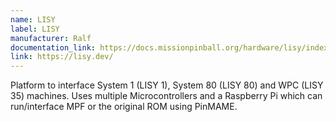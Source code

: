 ```yaml
---
name: LISY
label: LISY
manufacturer: Ralf
documentation_link: https://docs.missionpinball.org/hardware/lisy/index.html
link: https://lisy.dev/
---
```

Platform to interface System 1 (LISY 1), System 80 (LISY 80) and WPC (LISY 35) machines.
Uses multiple Microcontrollers and a Raspberry Pi which can run/interface MPF or the original ROM using PinMAME.

